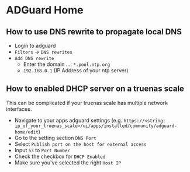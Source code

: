 # ADGuard Home

## How to use DNS rewrite to propagate local DNS

* Login to adguard
* `Filters` -> `DNS rewrites`
* `Add DNS rewrite`
  * Enter the domain ...: `*.pool.ntp.org`
  * `192.168.0.1` (IP Address of your ntp server)

## How to enabled DHCP server on a truenas scale

This can be complicated if your truenas scale has multiple network interfaces.

* Navigate to your apps adguard settings (e.g. `https://<string: ip_of_your_truenas_scale>/ui/apps/installed/community/adguard-home/edit`)
* Go to the setting section `DNS Port`
* Select `Publish port on the host for external access`
* Input `53` to `Port Number`
* Check the checkbox for `DHCP Enabled`
* Make sure you've selected the right `Host IP`

